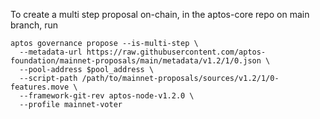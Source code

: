 To create a multi step proposal on-chain, in the aptos-core repo on main branch, run
```
aptos governance propose --is-multi-step \
  --metadata-url https://raw.githubusercontent.com/aptos-foundation/mainnet-proposals/main/metadata/v1.2/1/0.json \
  --pool-address $pool_address \
  --script-path /path/to/mainnet-proposals/sources/v1.2/1/0-features.move \
  --framework-git-rev aptos-node-v1.2.0 \
  --profile mainnet-voter
```
